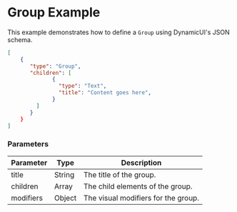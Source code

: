 # Group Example

This example demonstrates how to define a `Group` using DynamicUI's JSON schema.  

```json
[
    {
       "type": "Group",
       "children": [
              {
                "type": "Text",
                "title": "Content goes here",
              }
         ]
       }
    }
]
```

### Parameters

| Parameter | Type        | Description                       |
| --------- | ----------- | --------------------------------- |
| title     | String      | The title of the group.          |
| children  | Array       | The child elements of the group. |
| modifiers | Object      | The visual modifiers for the group. |